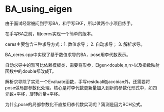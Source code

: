 # BA_using_eigen
由于面试经常被问到手写BA，和手写EKF，所以做两个小项目练手。

在手写BA之前，用ceres实现一个简单的版本。

ceres主要包含三种求导方式：1. 数值求导； 2. 自动求导； 3. 解析求导。

BA_ceres.cpp中实现了基于数值求导的BA，pose用李代数表示。

自动求导中的雅可比依赖模板类，需要将形参，Eigen<double,n,n>以及指数映射函数中的double都改成T。

解析求导除了实现一个Evaluate函数，手写residual和jacobian外，还需要将pose做局部参数化处理。核心是将李代数更新量加入到新的参数化形式中，如四元数+平移，旋转向量+平移。

为什么pose的局部参数化不直接用李代数实现呢？猜测是因为BCH公式。



